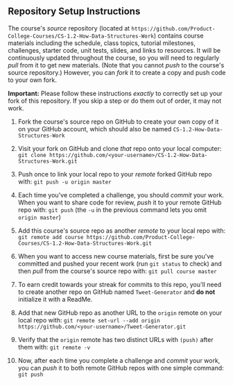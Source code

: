 ## Repository Setup Instructions

The course's *source* repository (located at `https://github.com/Product-College-Courses/CS-1.2-How-Data-Structures-Work`) contains course materials including the schedule, class topics, tutorial milestones, challenges, starter code, unit tests, slides, and links to resources.
It will be continuously updated throughout the course, so you will need to regularly *pull* from it to get new materials.
(Note that you cannot *push* to the course's source repository.)
However, you can *fork* it to create a copy and push code to your own fork.

**Important:**
Please follow these instructions *exactly* to correctly set up your fork of this repository. If you skip a step or do them out of order, it may not work.

1. Fork the course's source repo on GitHub to create your own copy of it on your GitHub account, which should also be named `CS-1.2-How-Data-Structures-Work`

1. Visit your fork on GitHub and clone *that* repo onto your local computer:
`git clone https://github.com/<your-username>/CS-1.2-How-Data-Structures-Work.git`

1. Push once to link your local repo to your *remote* forked GitHub repo with:
`git push -u origin master`

1. Each time you've completed a challenge, you should *commit* your work. When you want to share code for review, *push* it to your remote GitHub repo with:
`git push` (the `-u` in the previous command lets you omit `origin master`)

1. Add this course's source repo as another *remote* to your local repo with:
`git remote add course https://github.com/Product-College-Courses/CS-1.2-How-Data-Structures-Work.git`

1. When you want to access new course materials, first be sure you've committed and pushed your recent work (run `git status` to check) and then *pull* from the course's source repo with:
`git pull course master`

1. To earn credit towards your streak for commits to this repo, you'll need to create another repo on GitHub named `Tweet-Generator` and **do not** initialize it with a ReadMe.

1. Add that new GitHub repo as another URL to the `origin` remote on your local repo with:
`git remote set-url --add origin https://github.com/<your-username>/Tweet-Generator.git`

1. Verify that the `origin` remote has two distinct URLs with `(push)` after them with:
`git remote -v`

1. Now, after each time you complete a challenge and *commit* your work, you can *push* it to both remote GitHub repos with one simple command:
`git push`
